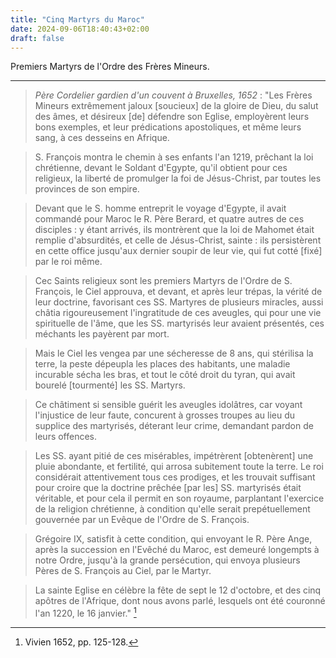 ```yaml
---
title: "Cinq Martyrs du Maroc"
date: 2024-09-06T18:40:43+02:00
draft: false
---
```



Premiers Martyrs de l'Ordre des Frères Mineurs.

*** 

> *Père Cordelier gardien d'un couvent à Bruxelles, 1652* :  "Les Frères Mineurs extrêmement jaloux [soucieux] de la gloire de Dieu, du salut des âmes, et désireux [de] défendre son Eglise, employèrent leurs bons exemples, et leur prédications apostoliques, et même leurs sang, à ces desseins en Afrique.

> S. François montra le chemin à ses enfants l'an 1219, prêchant la loi chrétienne, devant le Soldant d'Egypte, qu'il obtient pour ces religieux, la liberté de promulger la foi de Jésus-Christ, par toutes les provinces de son empire.

> Devant que le S. homme entreprit le voyage d'Egypte, il avait commandé pour Maroc le R. Père Berard, et quatre autres de ces disciples : y étant arrivés, ils montrèrent que la loi de Mahomet était remplie d'absurdités, et celle de Jésus-Christ, sainte : ils persistèrent en cette office jusqu'aux dernier soupir de leur vie, qui fut cotté [fixé] par le roi même. 

> Cec Saints religieux sont les premiers Martyrs de l'Ordre de S. François, le Ciel approuva, et devant, et après leur trépas, la vérité de leur doctrine, favorisant ces SS. Martyres de plusieurs miracles, aussi châtia rigoureusement l'ingratitude de ces aveugles, qui pour une vie spirituelle de l'âme, que les SS. martyrisés leur avaient présentés, ces méchants les payèrent par mort.

> Mais le Ciel les vengea par une sécheresse de 8 ans, qui stérilisa la terre, la peste dépeupla les places des habitants, une maladie incurable sécha les bras, et tout le côté droit du tyran, qui avait bourelé [tourmenté] les SS. Martyrs. 

> Ce châtiment si sensible guérit les aveugles idolâtres, car voyant l'injustice de leur faute, concurent à grosses troupes au lieu du supplice des martyrisés, déterant leur crime, demandant pardon de leurs offences.

> Les SS. ayant pitié de ces misérables, impétrèrent [obtenèrent] une pluie abondante, et fertilité, qui arrosa subitement toute la terre. Le roi considérait attentivement tous ces prodiges, et les trouvait suffisant pour croire que la doctrine prêchée [par les] SS. martyrisés était véritable, et pour cela il permit en son royaume, parplantant l'exercice de la religion chrétienne, à condition qu'elle serait prepétuellement gouvernée par un Evêque de l'Ordre de S. François. 

> Grégoire IX, satisfit à cette condition, qui envoyant le R. Père Ange, après la succession en l'Evêché du Maroc, est demeuré longempts à notre Ordre, jusqu'à la grande persécution, qui envoya plusieurs Pères de S. François au Ciel, par le Martyr.

> La sainte Eglise en célèbre la fête de sept le 12 d'octobre, et des cinq apôtres de l'Afrique, dont nous avons parlé, lesquels ont été couronné l'an 1220, le 16 janvier." [^1]

[^1]: Vivien 1652, pp. 125-128.
